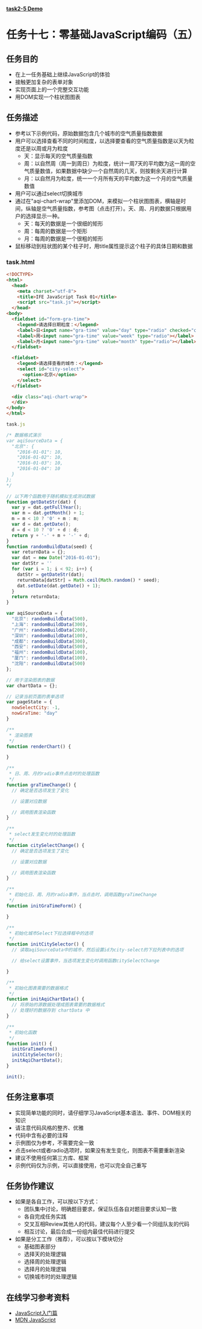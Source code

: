 [**task2-5 Demo**](http://yenshih.com/ife/2016_spring/task2-5/dist/index.html)

# 任务十七：零基础JavaScript编码（五）

## 任务目的

 - 在上一任务基础上继续JavaScript的体验
 - 接触更加复杂的表单对象
 - 实现页面上的一个完整交互功能
 - 用DOM实现一个柱状图图表

## 任务描述

 - 参考以下示例代码，原始数据包含几个城市的空气质量指数数据
 - 用户可以选择查看不同的时间粒度，以选择要查看的空气质量指数是以天为粒度还是以周或月为粒度
   + 天：显示每天的空气质量指数
   + 周：以自然周（周一到周日）为粒度，统计一周7天的平均数为这一周的空气质量数值，如果数据中缺少一个自然周的几天，则按剩余天进行计算
   + 月：以自然月为粒度，统一一个月所有天的平均数为这一个月的空气质量数值
 - 用户可以通过select切换城市
 - 通过在"aqi-chart-wrap"里添加DOM，来模拟一个柱状图图表，横轴是时间，纵轴是空气质量指数，参考图（点击打开）。天、周、月的数据只根据用户的选择显示一种。
   + 天：每天的数据是一个很细的矩形
   + 周：每周的数据是一个矩形
   + 月：每周的数据是一个很粗的矩形
 - 鼠标移动到柱状图的某个柱子时，用title属性提示这个柱子的具体日期和数据

### task.html

```html
<!DOCTYPE>
<html>
  <head>
    <meta charset="utf-8">
    <title>IFE JavaScript Task 01</title>
    <script src="task.js"></script>
  </head>
<body>
  <fieldset id="form-gra-time">
    <legend>请选择日期粒度：</legend>
    <label>日<input name="gra-time" value="day" type="radio" checked="checked"></label>
    <label>周<input name="gra-time" value="week" type="radio"></label>
    <label>月<input name="gra-time" value="month" type="radio"></label>
  </fieldset>

  <fieldset>
    <legend>请选择查看的城市：</legend>
    <select id="city-select">
      <option>北京</option>
    </select>
  </fieldset>

  <div class="aqi-chart-wrap">
  </div>
</body>
</html>
```

```javascript
task.js

/* 数据格式演示
var aqiSourceData = {
  "北京": {
    "2016-01-01": 10,
    "2016-01-02": 10,
    "2016-01-03": 10,
    "2016-01-04": 10
  }
};
*/

// 以下两个函数用于随机模拟生成测试数据
function getDateStr(dat) {
  var y = dat.getFullYear();
  var m = dat.getMonth() + 1;
  m = m < 10 ? '0' + m : m;
  var d = dat.getDate();
  d = d < 10 ? '0' + d : d;
  return y + '-' + m + '-' + d;
}
function randomBuildData(seed) {
  var returnData = {};
  var dat = new Date("2016-01-01");
  var datStr = ''
  for (var i = 1; i < 92; i++) {
    datStr = getDateStr(dat);
    returnData[datStr] = Math.ceil(Math.random() * seed);
    dat.setDate(dat.getDate() + 1);
  }
  return returnData;
}

var aqiSourceData = {
  "北京": randomBuildData(500),
  "上海": randomBuildData(300),
  "广州": randomBuildData(200),
  "深圳": randomBuildData(100),
  "成都": randomBuildData(300),
  "西安": randomBuildData(500),
  "福州": randomBuildData(100),
  "厦门": randomBuildData(100),
  "沈阳": randomBuildData(500)
};

// 用于渲染图表的数据
var chartData = {};

// 记录当前页面的表单选项
var pageState = {
  nowSelectCity: -1,
  nowGraTime: "day"
}

/**
 * 渲染图表
 */
function renderChart() {

}

/**
 * 日、周、月的radio事件点击时的处理函数
 */
function graTimeChange() {
  // 确定是否选项发生了变化 

  // 设置对应数据

  // 调用图表渲染函数
}

/**
 * select发生变化时的处理函数
 */
function citySelectChange() {
  // 确定是否选项发生了变化 

  // 设置对应数据

  // 调用图表渲染函数
}

/**
 * 初始化日、周、月的radio事件，当点击时，调用函数graTimeChange
 */
function initGraTimeForm() {

}

/**
 * 初始化城市Select下拉选择框中的选项
 */
function initCitySelector() {
  // 读取aqiSourceData中的城市，然后设置id为city-select的下拉列表中的选项

  // 给select设置事件，当选项发生变化时调用函数citySelectChange

}

/**
 * 初始化图表需要的数据格式
 */
function initAqiChartData() {
  // 将原始的源数据处理成图表需要的数据格式
  // 处理好的数据存到 chartData 中
}

/**
 * 初始化函数
 */
function init() {
  initGraTimeForm()
  initCitySelector();
  initAqiChartData();
}

init();
```

## 任务注意事项

 - 实现简单功能的同时，请仔细学习JavaScript基本语法、事件、DOM相关的知识
 - 请注意代码风格的整齐、优雅
 - 代码中含有必要的注释
 - 示例图仅为参考，不需要完全一致
 - 点击select或者radio选项时，如果没有发生变化，则图表不需要重新渲染
 - 建议不使用任何第三方库、框架
 - 示例代码仅为示例，可以直接使用，也可以完全自己重写

## 任务协作建议

 - 如果是各自工作，可以按以下方式：
   + 团队集中讨论，明确题目要求，保证队伍各自对题目要求认知一致
   + 各自完成任务实践
   + 交叉互相Review其他人的代码，建议每个人至少看一个同组队友的代码
   + 相互讨论，最后合成一份组内最佳代码进行提交
 - 如果是分工工作（推荐），可以按以下模块切分
   + 基础图表部分
   + 选择天的处理逻辑
   + 选择周的处理逻辑
   + 选择月的处理逻辑
   + 切换城市时的处理逻辑

## 在线学习参考资料

 - [JavaScript入门篇](http://www.imooc.com/view/36)
 - [MDN JavaScript](https://developer.mozilla.org/zh-CN/docs/Web/JavaScript)